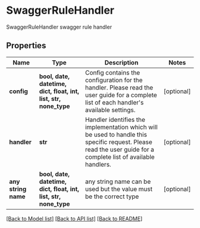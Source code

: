 # SwaggerRuleHandler

SwaggerRuleHandler swagger rule handler

## Properties
Name | Type | Description | Notes
------------ | ------------- | ------------- | -------------
**config** | **bool, date, datetime, dict, float, int, list, str, none_type** | Config contains the configuration for the handler. Please read the user guide for a complete list of each handler&#39;s available settings. | [optional] 
**handler** | **str** | Handler identifies the implementation which will be used to handle this specific request. Please read the user guide for a complete list of available handlers. | [optional] 
**any string name** | **bool, date, datetime, dict, float, int, list, str, none_type** | any string name can be used but the value must be the correct type | [optional]

[[Back to Model list]](../README.md#documentation-for-models) [[Back to API list]](../README.md#documentation-for-api-endpoints) [[Back to README]](../README.md)


